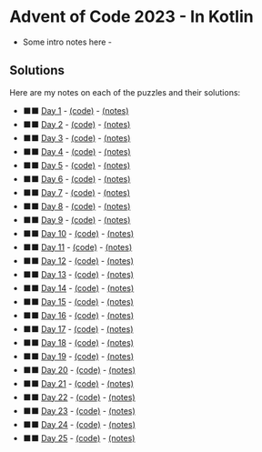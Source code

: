 # Advent of Code 2023 - In Kotlin

- Some intro notes here - 

## Solutions

Here are my notes on each of the puzzles and their solutions:

* &#11035;&#11035; [Day 1](https://adventofcode.com/2023/day/1) - [(code)](day01/Day01.kt) - [(notes)](day01/README.md)
* &#11035;&#11035; [Day 2](https://adventofcode.com/2023/day/2) - [(code)](day01/Day02.kt) - [(notes)](day02/README.md)
* &#11035;&#11035; [Day 3](https://adventofcode.com/2023/day/3) - [(code)](day01/Day03.kt) - [(notes)](day03/README.md)
* &#11035;&#11035; [Day 4](https://adventofcode.com/2023/day/4) - [(code)](day01/Day04.kt) - [(notes)](day04/README.md)
* &#11035;&#11035; [Day 5](https://adventofcode.com/2023/day/5) - [(code)](day01/Day05.kt) - [(notes)](day05/README.md)
* &#11035;&#11035; [Day 6](https://adventofcode.com/2023/day/6) - [(code)](day01/Day06.kt) - [(notes)](day06/README.md)
* &#11035;&#11035; [Day 7](https://adventofcode.com/2023/day/7) - [(code)](day01/Day07.kt) - [(notes)](day07/README.md)
* &#11035;&#11035; [Day 8](https://adventofcode.com/2023/day/8) - [(code)](day01/Day08.kt) - [(notes)](day08/README.md)
* &#11035;&#11035; [Day 9](https://adventofcode.com/2023/day/9) - [(code)](day01/Day09.kt) - [(notes)](day09/README.md)
* &#11035;&#11035; [Day 10](https://adventofcode.com/2023/day/10) - [(code)](day01/Day01.kt) - [(notes)](day01/README.md)
* &#11035;&#11035; [Day 11](https://adventofcode.com/2023/day/11) - [(code)](day01/Day01.kt) - [(notes)](day01/README.md)
* &#11035;&#11035; [Day 12](https://adventofcode.com/2023/day/12) - [(code)](day01/Day01.kt) - [(notes)](day01/README.md)
* &#11035;&#11035; [Day 13](https://adventofcode.com/2023/day/13) - [(code)](day01/Day01.kt) - [(notes)](day01/README.md)
* &#11035;&#11035; [Day 14](https://adventofcode.com/2023/day/14) - [(code)](day01/Day01.kt) - [(notes)](day01/README.md)
* &#11035;&#11035; [Day 15](https://adventofcode.com/2023/day/15) - [(code)](day01/Day01.kt) - [(notes)](day01/README.md)
* &#11035;&#11035; [Day 16](https://adventofcode.com/2023/day/16) - [(code)](day01/Day01.kt) - [(notes)](day01/README.md)
* &#11035;&#11035; [Day 17](https://adventofcode.com/2023/day/17) - [(code)](day01/Day01.kt) - [(notes)](day01/README.md)
* &#11035;&#11035; [Day 18](https://adventofcode.com/2023/day/18) - [(code)](day01/Day01.kt) - [(notes)](day01/README.md)
* &#11035;&#11035; [Day 19](https://adventofcode.com/2023/day/19) - [(code)](day01/Day01.kt) - [(notes)](day01/README.md)
* &#11035;&#11035; [Day 20](https://adventofcode.com/2023/day/20) - [(code)](day01/Day01.kt) - [(notes)](day01/README.md)
* &#11035;&#11035; [Day 21](https://adventofcode.com/2023/day/21) - [(code)](day01/Day01.kt) - [(notes)](day01/README.md)
* &#11035;&#11035; [Day 22](https://adventofcode.com/2023/day/22) - [(code)](day01/Day01.kt) - [(notes)](day01/README.md)
* &#11035;&#11035; [Day 23](https://adventofcode.com/2023/day/23) - [(code)](day01/Day01.kt) - [(notes)](day01/README.md)
* &#11035;&#11035; [Day 24](https://adventofcode.com/2023/day/24) - [(code)](day01/Day01.kt) - [(notes)](day01/README.md)
* &#11035;&#11035; [Day 25](https://adventofcode.com/2023/day/25) - [(code)](day01/Day01.kt) - [(notes)](day01/README.md)
